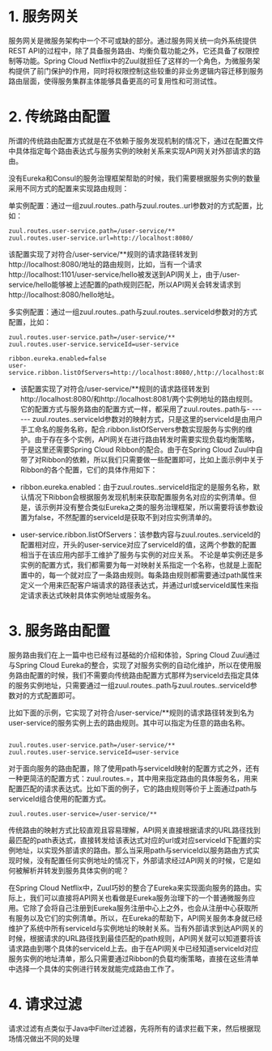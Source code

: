 # 1. 服务网关
服务网关是微服务架构中一个不可或缺的部分。通过服务网关统一向外系统提供REST API的过程中，除了具备服务路由、均衡负载功能之外，它还具备了权限控制等功能。Spring Cloud Netflix中的Zuul就担任了这样的一个角色，为微服务架构提供了前门保护的作用，同时将权限控制这些较重的非业务逻辑内容迁移到服务路由层面，使得服务集群主体能够具备更高的可复用性和可测试性。
# 2. 传统路由配置
所谓的传统路由配置方式就是在不依赖于服务发现机制的情况下，通过在配置文件中具体指定每个路由表达式与服务实例的映射关系来实现API网关对外部请求的路由。

没有Eureka和Consul的服务治理框架帮助的时候，我们需要根据服务实例的数量采用不同方式的配置来实现路由规则：

单实例配置：通过一组zuul.routes.<route>.path与zuul.routes.<route>.url参数对的方式配置，比如：
```
zuul.routes.user-service.path=/user-service/**
zuul.routes.user-service.url=http://localhost:8080/
```
该配置实现了对符合/user-service/**规则的请求路径转发到http://localhost:8080/地址的路由规则，比如，当有一个请求http://localhost:1101/user-service/hello被发送到API网关上，由于/user-service/hello能够被上述配置的path规则匹配，所以API网关会转发请求到http://localhost:8080/hello地址。

多实例配置：通过一组zuul.routes.<route>.path与zuul.routes.<route>.serviceId参数对的方式配置，比如：
```
zuul.routes.user-service.path=/user-service/**
zuul.routes.user-service.serviceId=user-service
```

```
ribbon.eureka.enabled=false
user-service.ribbon.listOfServers=http://localhost:8080/,http://localhost:8081/
```
- 该配置实现了对符合/user-service/**规则的请求路径转发到http://localhost:8080/和http://localhost:8081/两个实例地址的路由规则。它的配置方式与服务路由的配置方式一样，都采用了zuul.routes.<route>.path与- ------ 
zuul.routes.<route>.serviceId参数对的映射方式，只是这里的serviceId是由用户手工命名的服务名称，配合<serviceId>.ribbon.listOfServers参数实现服务与实例的维护。由于存在多个实例，API网关在进行路由转发时需要实现负载均衡策略，于是这里还需要Spring Cloud Ribbon的配合。由于在Spring Cloud Zuul中自带了对Ribbon的依赖，所以我们只需要做一些配置即可，比如上面示例中关于Ribbon的各个配置，它们的具体作用如下：

- ribbon.eureka.enabled：由于zuul.routes.<route>.serviceId指定的是服务名称，默认情况下Ribbon会根据服务发现机制来获取配置服务名对应的实例清单。但是，该示例并没有整合类似Eureka之类的服务治理框架，所以需要将该参数设置为false，不然配置的serviceId是获取不到对应实例清单的。

- user-service.ribbon.listOfServers：该参数内容与zuul.routes.<route>.serviceId的配置相对应，开头的user-service对应了serviceId的值，这两个参数的配置相当于在该应用内部手工维护了服务与实例的对应关系。
不论是单实例还是多实例的配置方式，我们都需要为每一对映射关系指定一个名称，也就是上面配置中的<route>，每一个<route>就对应了一条路由规则。每条路由规则都需要通过path属性来定义一个用来匹配客户端请求的路径表达式，并通过url或serviceId属性来指定请求表达式映射具体实例地址或服务名。

# 3. 服务路由配置
服务路由我们在上一篇中也已经有过基础的介绍和体验，Spring Cloud Zuul通过与Spring Cloud Eureka的整合，实现了对服务实例的自动化维护，所以在使用服务路由配置的时候，我们不需要向传统路由配置方式那样为serviceId去指定具体的服务实例地址，只需要通过一组zuul.routes.<route>.path与zuul.routes.<route>.serviceId参数对的方式配置即可。

比如下面的示例，它实现了对符合/user-service/**规则的请求路径转发到名为user-service的服务实例上去的路由规则。其中<route>可以指定为任意的路由名称。
```

zuul.routes.user-service.path=/user-service/**
zuul.routes.user-service.serviceId=user-service
```
对于面向服务的路由配置，除了使用path与serviceId映射的配置方式之外，还有一种更简洁的配置方式：zuul.routes.<serviceId>=<path>，其中<serviceId>用来指定路由的具体服务名，<path>用来配置匹配的请求表达式。比如下面的例子，它的路由规则等价于上面通过path与serviceId组合使用的配置方式。

```
zuul.routes.user-service=/user-service/**
```
传统路由的映射方式比较直观且容易理解，API网关直接根据请求的URL路径找到最匹配的path表达式，直接转发给该表达式对应的url或对应serviceId下配置的实例地址，以实现外部请求的路由。那么当采用path与serviceId以服务路由方式实现时候，没有配置任何实例地址的情况下，外部请求经过API网关的时候，它是如何被解析并转发到服务具体实例的呢？

在Spring Cloud Netflix中，Zuul巧妙的整合了Eureka来实现面向服务的路由。实际上，我们可以直接将API网关也看做是Eureka服务治理下的一个普通微服务应用。它除了会将自己注册到Eureka服务注册中心上之外，也会从注册中心获取所有服务以及它们的实例清单。所以，在Eureka的帮助下，API网关服务本身就已经维护了系统中所有serviceId与实例地址的映射关系。当有外部请求到达API网关的时候，根据请求的URL路径找到最佳匹配的path规则，API网关就可以知道要将该请求路由到哪个具体的serviceId上去。由于在API网关中已经知道serviceId对应服务实例的地址清单，那么只需要通过Ribbon的负载均衡策略，直接在这些清单中选择一个具体的实例进行转发就能完成路由工作了。

# 4. 请求过滤
请求过滤有点类似于Java中Filter过滤器，先将所有的请求拦截下来，然后根据现场情况做出不同的处理
